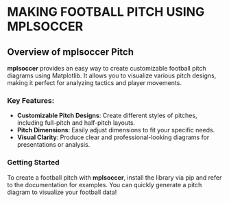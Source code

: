 # MAKING FOOTBALL PITCH USING MPLSOCCER

## Overview of mplsoccer Pitch

**mplsoccer** provides an easy way to create customizable football pitch diagrams using Matplotlib. It allows you to visualize various pitch designs, making it perfect for analyzing tactics and player movements.

### Key Features:
- **Customizable Pitch Designs**: Create different styles of pitches, including full-pitch and half-pitch layouts.
- **Pitch Dimensions**: Easily adjust dimensions to fit your specific needs.
- **Visual Clarity**: Produce clear and professional-looking diagrams for presentations or analysis.

### Getting Started
To create a football pitch with **mplsoccer**, install the library via pip and refer to the documentation for examples. You can quickly generate a pitch diagram to visualize your football data!

